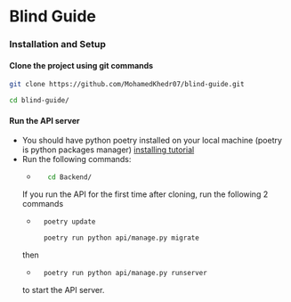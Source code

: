# Blind Guide

### Installation and Setup
#### Clone the project using git commands

```Bash
git clone https://github.com/MohamedKhedr07/blind-guide.git
```
```Bash
cd blind-guide/
```
#### Run the API server

   - You should have python poetry installed on your local machine (poetry is python packages manager) [installing tutorial](https://python-poetry.org/docs/)
   - Run the following commands:
       - ```Bash
            cd Backend/
            ```
        If you run the API for the first time after cloning, run the following 2 commands
        - ```Bash
            poetry update

            poetry run python api/manage.py migrate
            ```
        then
        - ```Bash
            poetry run python api/manage.py runserver
            ```
        to start the API server.

